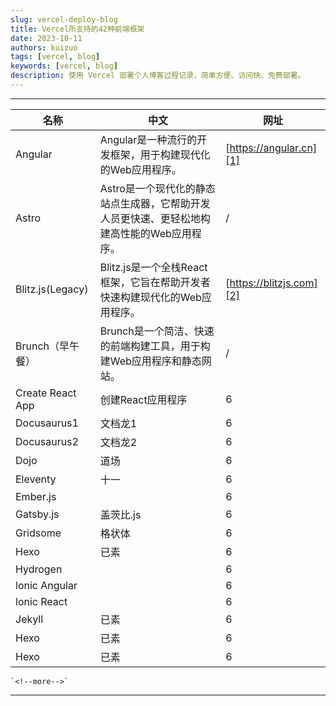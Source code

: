 ```yaml
---
slug: vercel-deploy-blog
title: Vercel所支持的42种前端框架
date: 2023-10-11
authors: kuizuo
tags: [vercel, blog]
keywords: [vercel, blog]
description: 使用 Vercel 部署个人博客过程记录，简单方便、访问快、免费部署。
---
```

---

| 名称             | 中文                                                                                       | 网址                     |
| ---------------- | ------------------------------------------------------------------------------------------ | ------------------------ |
| Angular          | Angular是一种流行的开发框架，用于构建现代化的Web应用程序。                                 | [https://angular.cn][1]  |
| Astro            | Astro是一个现代化的静态站点生成器，它帮助开发人员更快速、更轻松地构建高性能的Web应用程序。 | /                        |
| Blitz.js(Legacy) | Blitz.js是一个全栈React框架，它旨在帮助开发者快速构建现代化的Web应用程序。                 | [https://blitzjs.com][2] |
| Brunch（早午餐） | Brunch是一个简洁、快速的前端构建工具，用于构建Web应用程序和静态网站。                      | /                        |
| Create React App | 创建React应用程序                                                                          | 6                        |
| Docusaurus1      | 文档龙1                                                                                    | 6                        |
| Docusaurus2      | 文档龙2                                                                                    | 6                        |
| Dojo             | 道场                                                                                       | 6                        |
| Eleventy         | 十一                                                                                       | 6                        |
| Ember.js         |                                                                                            | 6                        |
| Gatsby.js        | 盖茨比.js                                                                                  | 6                        |
| Gridsome         | 格状体                                                                                     | 6                        |
| Hexo             | 已素                                                                                       | 6                        |
| Hydrogen         |                                                                                            | 6                        |
| lonic Angular    |                                                                                            | 6                        |
| lonic React      |                                                                                            | 6                        |
| Jekyll           | 已素                                                                                       | 6                        |
| Hexo             | 已素                                                                                       | 6                        |
| Hexo             | 已素                                                                                       | 6                        |

    `<!--more-->`

  [1]: https://angular.cn
  [2]: https://blitzjs.com

---

